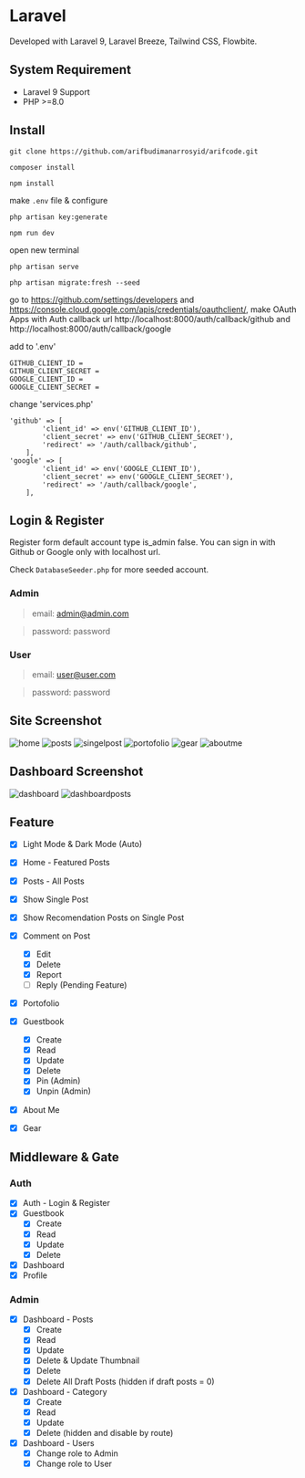 # Laravel
Developed with Laravel 9, Laravel Breeze, Tailwind CSS, Flowbite.

## System Requirement
- Laravel 9 Support
- PHP >=8.0

## Install
```
git clone https://github.com/arifbudimanarrosyid/arifcode.git
```
```
composer install
```
```
npm install
```

make `.env` file & configure

```
php artisan key:generate
```
```
npm run dev
```
open new terminal
```
php artisan serve
```
```
php artisan migrate:fresh --seed
```

go to https://github.com/settings/developers and https://console.cloud.google.com/apis/credentials/oauthclient/, 
make OAuth Apps with Auth callback url http://localhost:8000/auth/callback/github and http://localhost:8000/auth/callback/google

add to '.env'
```
GITHUB_CLIENT_ID = 
GITHUB_CLIENT_SECRET = 
GOOGLE_CLIENT_ID = 
GOOGLE_CLIENT_SECRET = 
```

change 'services.php'
```
'github' => [
        'client_id' => env('GITHUB_CLIENT_ID'),
        'client_secret' => env('GITHUB_CLIENT_SECRET'),
        'redirect' => '/auth/callback/github',
    ],
'google' => [
        'client_id' => env('GOOGLE_CLIENT_ID'),
        'client_secret' => env('GOOGLE_CLIENT_SECRET'),
        'redirect' => '/auth/callback/google',
    ],
```

## Login & Register
Register form default account type is_admin false. You can sign in with Github or Google only with localhost url.

Check `DatabaseSeeder.php` for more seeded account.

### Admin
>email: admin@admin.com

>password: password

### User
>email: user@user.com

>password: password


## Site Screenshot
![home](screenshot/home.png)
![posts](screenshot/posts.png)
![singelpost](screenshot/singelpost.png)
![portofolio](screenshot/portofolio.png)
![gear](screenshot/gear.png)
![aboutme](screenshot/aboutme.png)

## Dashboard Screenshot
![dashboard](screenshot/dashboard.png)
![dashboardposts](screenshot/dashboardposts.png)

## Feature
- [x] Light Mode & Dark Mode (Auto)
- [x] Home - Featured Posts
- [x] Posts - All Posts
- [x] Show Single Post
- [x] Show Recomendation Posts on Single Post
- [x] Comment on Post
  - [x] Edit
  - [x] Delete 
  - [x] Report
  - [ ] Reply (Pending Feature)
- [x] Portofolio
- [x] Guestbook
  - [x] Create 
  - [x] Read 
  - [x] Update
  - [x] Delete 
  - [x] Pin (Admin)
  - [x] Unpin (Admin)
- [x] About Me
- [x] Gear


## Middleware & Gate

### Auth
- [x] Auth - Login & Register
- [x] Guestbook
  - [x] Create
  - [x] Read
  - [x] Update
  - [x] Delete
- [x] Dashboard
- [x] Profile

### Admin
- [x] Dashboard - Posts
  - [x] Create
  - [x] Read
  - [x] Update
  - [x] Delete & Update Thumbnail
  - [x] Delete
  - [x] Delete All Draft Posts (hidden if draft posts = 0)
- [x] Dashboard - Category
  - [x] Create
  - [x] Read
  - [x] Update
  - [x] Delete (hidden and disable by route)
- [x] Dashboard - Users
  - [x] Change role to Admin
  - [x] Change role to User
